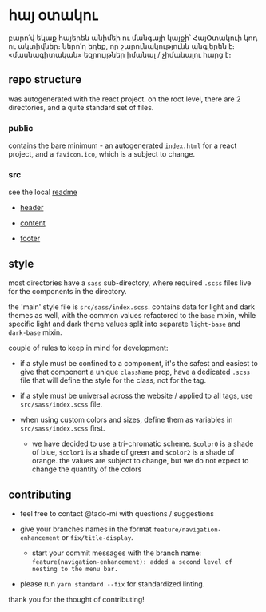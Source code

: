 # հայ օտակու

բարո՛վ եկաք հայերեն անիմեի ու մանգայի կայքի՝ ՀայՕտակուի կոդ ու ակտիվներ։
ներո՛ղ եղեք, որ շարունակությունն անգլերեն է։ «մասնագիտական» եզրույթներ իմանալ / չիմանալու հարց է։

## repo structure

was autogenerated with the react project. on the root level, there are 2 directories, and a quite standard set of files.

### public

contains the bare minimum - an autogenerated `index.html` for a react project, and a `favicon.ico`, which is a subject to change.

### src

see the local [readme](./src/readme.md)

* [header](.src/header/readme.md)

* [content](.src/content/readme.md)

* [footer](./src/content/readme.md)

## style

most directories have a `sass` sub-directory, where required `.scss` files live for the components in the directory. 

the 'main' style file is `src/sass/index.scss`. contains data for light and dark themes as well, with the common values refactored to the `base` mixin, while specific light and dark theme values split into separate `light-base` and `dark-base` mixin.

couple of rules to keep in mind for development:

* if a style must be confined to a component, it's the safest and easiest to give that component a unique `className` prop, have a dedicated `.scss` file that will define the style for the class, not for the tag.

* if a style must be universal across the website / applied to all tags, use `src/sass/index.scss` file.

* when using custom colors and sizes, define them as variables in `src/sass/index.scss` first.

  * we have decided to use a tri-chromatic scheme. `$color0` is a shade of blue, `$color1` is a shade of green and `$color2` is a shade of orange. the values are subject to change, but we do not expect to change the quantity of the colors

## contributing

* feel free to contact @tado-mi with questions / suggestions

* give your branches names in the format `feature/navigation-enhancement` or `fix/title-display`.

  * start your commit messages with the branch name: `feature(navigation-enhancement): added a second level of nesting to the menu bar.`

* please run `yarn standard --fix` for standardized linting.

thank you for the thought of contributing!
